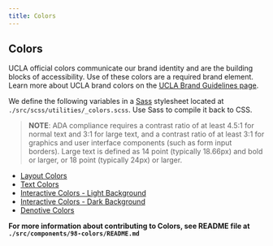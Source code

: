 ```yaml
---
title: Colors
---
```


## Colors

UCLA official colors communicate our brand identity and are the building blocks of accessibility. Use of these colors are a required brand element. Learn more about UCLA brand colors on the [UCLA Brand Guidelines page](http://brand.ucla.edu/identity/colors).

We define the following variables in a [Sass](https://sass-lang.com/) stylesheet located at `./src/scss/utilities/_colors.scss`. Use Sass to compile it back to CSS.

> **NOTE**: ADA compliance requires a contrast ratio of at least 4.5:1 for normal text and 3:1 for large text, and a contrast ratio of at least 3:1 for graphics and user interface components (such as form input borders). Large text is defined as 14 point (typically 18.66px) and bold or larger, or 18 point (typically 24px) or larger.

- [Layout Colors](/build/%!CurrentVersion%!/docs/colors/layout)
- [Text Colors](/build/%!CurrentVersion%!/docs/colors/text)
- [Interactive Colors - Light Background](/build/%!CurrentVersion%!/docs/colors/interactive-light)
- [Interactive Colors - Dark Background](/build/%!CurrentVersion%!/docs/colors/interactive-dark)
- [Denotive Colors](/build/%!CurrentVersion%!/docs/colors/denotive)

**For more information about contributing to Colors, see README file at `./src/components/98-colors/README.md`**
